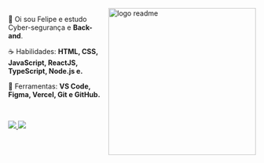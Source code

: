 <img src="https://raw.githubusercontent.com/iuricode/iuricode/04318fca888b09d22750a72a72c6c8a8866f64e4/ilus-code.svg" min-width="300px" max-width="300px" width="300px" align="right" alt="logo readme">

<p align="left"> 
 🖖 Oi sou Felipe e estudo Cyber-segurança</strong> e <strong>Back-and</strong>.
</p>

<p align="left">
 ☕ Habilidades: <strong>HTML, CSS, JavaScript, ReactJS, TypeScript, Node.js e.</strong>
</p>

<p align="left">
  💼 Ferramentas: <strong>VS Code, Figma, Vercel, Git e GitHub.</strong>
</p>


<br>

<p align="left">
  <a href="https://www.instagram.com/404felipe/" alt="Instagram">
    <img src="https://img.shields.io/badge/-Instagram-9fef00?style=for-the-badge&logo=Instagram&logoColor=000000&link=https://www.instagram.com/404felipe"/>
  </a>
  
  <a href="https://www.linkedin.com/in/404felipe" alt="Linkedin">
    <img src="https://img.shields.io/badge/-Linkedin-9fef00?style=for-the-badge&logo=Linkedin&logoColor=000000&link=https://www.linkedin.com/in/404felipe"/>
  </a>

